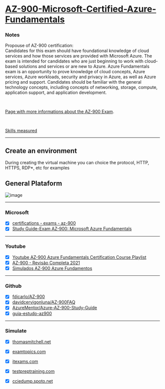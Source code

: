 # [AZ-900-Microsoft-Certified-Azure-Fundamentals](https://docs.microsoft.com/en-us/learn/certifications/exams/az-900)

### Notes


Propouse of AZ-900 certification:  
Candidates for this exam should have foundational knowledge of cloud services and how those services are provided with Microsoft Azure. The exam is intended for candidates who are just beginning to work with cloud-based solutions and services or are new to Azure.
Azure Fundamentals exam is an opportunity to prove knowledge of cloud concepts, Azure services, Azure workloads, security and privacy in Azure, as well as Azure pricing and support. Candidates should be familiar with the general technology concepts, including concepts of networking, storage, compute, application support, and application development.

<br>

[Page with more informations about the AZ-900 Exam](https://docs.microsoft.com/en-us/learn/certifications/exams/az-900).

<br>

[Skills measured](https://query.prod.cms.rt.microsoft.com/cms/api/am/binary/RE3VwUY)

___

## Create an environment
During creating the virtual machine you can choice the protocol, HTTP, HTTPS, RDP*, etc for examples

## General Plataform

![image](https://user-images.githubusercontent.com/12099889/170839653-4adb7737-f8f1-49fe-8e7b-a7af62d3ad00.png)

___

### Microsoft

- [x] [certifications - exams - az-900](https://docs.microsoft.com/pt-br/learn/certifications/exams/az-900?source=learn)
- [x] [Study Guide-Exam AZ-900: Microsoft Azure Fundamentals](https://query.prod.cms.rt.microsoft.com/cms/api/am/binary/RE3VwUY)
___

### Youtube

- [x] [Youtube AZ-900 Azure Fundamentals Certification Course Playlist](https://www.youtube.com/playlist?list=PLlVtbbG169nED0_vMEniWBQjSoxTsBYS3)
- [x] [AZ-900 - Revisão Completa 2021](https://www.youtube.com/watch?v=DlfDKhFb1XU&t=3356s)
- [x] [Simulados AZ-900 Azure Fundamentos](https://www.youtube.com/watch?v=sEmlfyYGJRc)

___

### Github

- [x] [fdicarlo/AZ-900](https://github.com/fdicarlo/AZ-900)
- [x] [davidcervigonluna/AZ-900FAQ](https://github.com/davidcervigonluna/AZ-900FAQ)
- [x] [AzureMentor/Azure-AZ-900-Study-Guide](https://github.com/AzureMentor/Azure-AZ-900-Study-Guide)
- [x] [guia-estudo-az900](https://github.com/ricmmartins/guia-estudo-az900)

____

### Simulate

- [x] [thomasmitchell.net](https://thomasmitchell.net/az-900-mock-exam/)
- [x] [examtopics.com](https://www.examtopics.com/exams/microsoft/az-900/view/4/)
- [x] [itexams.com](https://www.itexams.com/exam/AZ-900)
- [x] [testpreptraining.com](https://www.testpreptraining.com/microsoft-azure-fundamentals-az-900-free-practice-test)
- [x] [cciedump.spoto.net](https://cciedump.spoto.net/online/exam.php?microsoft-az-900)



